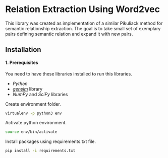 # Relation Extraction Using Word2vec

This library was created as implementation of a similar Pikuliack method 
for semantic relationship extraction. The goal is to take small set of 
exemplary pairs defining semantic relation and expand it with new pairs.

## Installation

#### 1. Prerequisites

You need to have these libraries installed to run this libraries.

* *Python* 
* *[gensim](https://radimrehurek.com/gensim/)* library
* *NumPy* and *SciPy* libraries

Create environment folder.

```bash
virtualenv -p python3 env
```

Activate python environment.

```bash
source env/bin/activate
```

Install packages using requirements.txt file.

```bash
pip install -i requirements.txt
```
